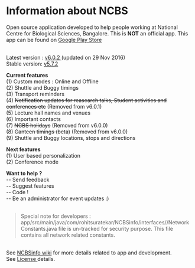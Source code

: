 # Information about NCBS

Open source application developed to help people working at National Centre for Biological Sciences, Bangalore. This is <b>NOT</b> an official app. This app can be found on <a href= "https://play.google.com/store/apps/details?id=com.rohitsuratekar.NCBSinfo">Google Play Store</a><br></br>

Latest version : <a href = https://github.com/rohitsuratekar/NCBSinfo> v6.0.2 </a> (updated on 29 Nov 2016) </br>
Stable version: <a href =https://github.com/NCBSinfo/NCBSinfo/tree/33785dcc7417d66904d489811d6521cebea70e2f> v5.7.2 </a></br>

<b>Current features</b> </br>
(1) Custom modes : Online and Offline </br>
(2) Shuttle and Buggy timings </br>
(3) Transport reminders </br>
(4) ~~Notification updates for reasearch talks, Student activities and conferences etc~~ (Removed from v6.0.1) </br>
(5) Lecture hall names and venues </br>
(6) Important contacts </br>
(7) ~~NCBS holidays~~  (Removed from v6.0.0)</br>
(8) ~~Canteen timings (beta)~~  (Removed from v6.0.0)</br>
(9) Shuttle and Buggy locations, stops and directions </br>

<b>Next features </b></br>
(1) User based personalization </br>
(2) Conference mode </br>

<b> Want to help ? </b></br>
-- Send feedback </br>
-- Suggest features</br>
-- Code !</br>
-- Be an administrator for event updates :) </br></br>

> Special note for developers :  app/src/main/java/com/rohitsuratekar/NCBSinfo/interfaces//NetworkConstants.java file is un-tracked for security purpose. This file contains all network related constants. 

</br>
See <a href = https://github.com/NCBSinfo/NCBSinfo/wiki >NCBSinfo wiki</a> for more details related to app and development.
</br>
See <a href = https://github.com/NCBSinfo/NCBSinfo/wiki/Terms-and-Conditions#for-using-code > License </a> details. 
